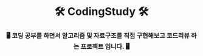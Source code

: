 <div align="center">

# 🛠️ CodingStudy 🛠️


### 🖥️ 코딩 공부를 하면서 알고리즘 및 자료구조를 직접 구현해보고 코드리뷰 하는 프로젝트 입니다. 🖥️


</div>

